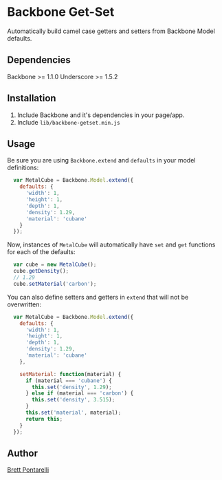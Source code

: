 # Backbone Get-Set

Automatically build camel case getters and setters from Backbone Model defaults.

## Dependencies

Backbone >= 1.1.0
Underscore >= 1.5.2

## Installation

1. Include Backbone and it's dependencies in your page/app.
2. Include `lib/backbone-getset.min.js`

## Usage

Be sure you are using `Backbone.extend` and `defaults` in your model definitions:

```javascript
  var MetalCube = Backbone.Model.extend({
    defaults: {
      'width': 1,
      'height': 1,
      'depth': 1,
      'density': 1.29,
      'material': 'cubane'
    }
  });
```

Now, instances of `MetalCube` will automatically have `set` and `get` functions for each of the defaults:

```javascript
  var cube = new MetalCube();
  cube.getDensity();
  // 1.29
  cube.setMaterial('carbon');
```

You can also define setters and getters in `extend` that will not be overwritten:

```javascript
  var MetalCube = Backbone.Model.extend({
    defaults: {
      'width': 1,
      'height': 1,
      'depth': 1,
      'density': 1.29,
      'material': 'cubane'
    },

    setMaterial: function(material) {
      if (material === 'cubane') {
        this.set('density', 1.29);
      } else if (material === 'carbon') {
        this.set('density', 3.515);
      }
      this.set('material', material);
      return this;
    }
  });
```

## Author

[Brett Pontarelli](http://github.com/brettwp)
